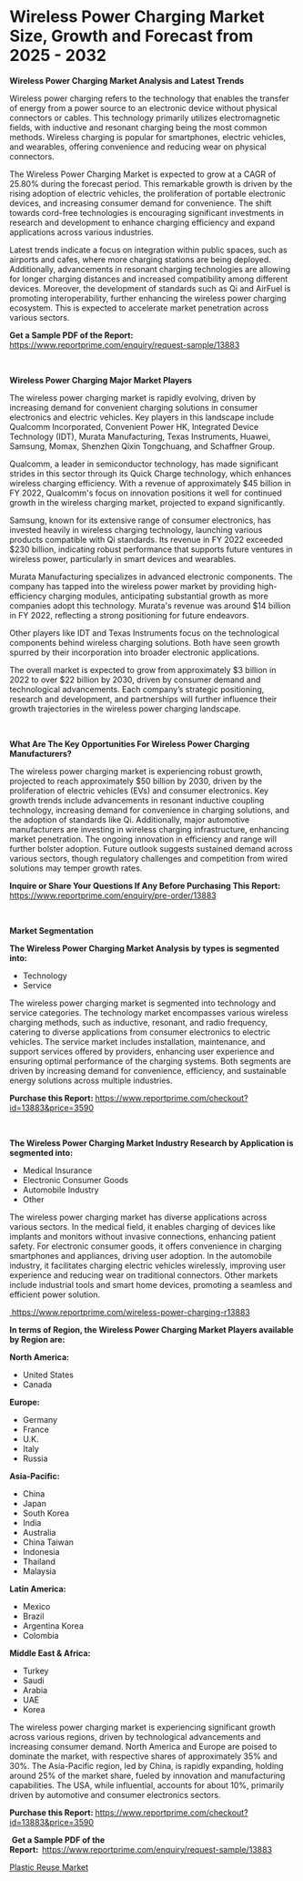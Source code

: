 <p><h1>Wireless Power Charging Market Size, Growth and Forecast from 2025 - 2032</h1></p><p><strong>Wireless Power Charging Market Analysis and Latest Trends</strong></p>
<p><p>Wireless power charging refers to the technology that enables the transfer of energy from a power source to an electronic device without physical connectors or cables. This technology primarily utilizes electromagnetic fields, with inductive and resonant charging being the most common methods. Wireless charging is popular for smartphones, electric vehicles, and wearables, offering convenience and reducing wear on physical connectors.</p><p>The Wireless Power Charging Market is expected to grow at a CAGR of 25.80% during the forecast period. This remarkable growth is driven by the rising adoption of electric vehicles, the proliferation of portable electronic devices, and increasing consumer demand for convenience. The shift towards cord-free technologies is encouraging significant investments in research and development to enhance charging efficiency and expand applications across various industries.</p><p>Latest trends indicate a focus on integration within public spaces, such as airports and cafes, where more charging stations are being deployed. Additionally, advancements in resonant charging technologies are allowing for longer charging distances and increased compatibility among different devices. Moreover, the development of standards such as Qi and AirFuel is promoting interoperability, further enhancing the wireless power charging ecosystem. This is expected to accelerate market penetration across various sectors.</p></p>
<p><strong>Get a Sample PDF of the Report:&nbsp;</strong> <a href="https://www.reportprime.com/enquiry/request-sample/13883?utm_campaign=3570&utm_medium=2&utm_source=Github&utm_content=ia&utm_term=20032025&utm_id=wireless-power-charging">https://www.reportprime.com/enquiry/request-sample/13883</a></p>
<p>&nbsp;</p>
<p><strong>Wireless Power Charging Major Market Players</strong></p>
<p><p>The wireless power charging market is rapidly evolving, driven by increasing demand for convenient charging solutions in consumer electronics and electric vehicles. Key players in this landscape include Qualcomm Incorporated, Convenient Power HK, Integrated Device Technology (IDT), Murata Manufacturing, Texas Instruments, Huawei, Samsung, Momax, Shenzhen Qixin Tongchuang, and Schaffner Group.</p><p>Qualcomm, a leader in semiconductor technology, has made significant strides in this sector through its Quick Charge technology, which enhances wireless charging efficiency. With a revenue of approximately $45 billion in FY 2022, Qualcomm's focus on innovation positions it well for continued growth in the wireless charging market, projected to expand significantly.</p><p>Samsung, known for its extensive range of consumer electronics, has invested heavily in wireless charging technology, launching various products compatible with Qi standards. Its revenue in FY 2022 exceeded $230 billion, indicating robust performance that supports future ventures in wireless power, particularly in smart devices and wearables.</p><p>Murata Manufacturing specializes in advanced electronic components. The company has tapped into the wireless power market by providing high-efficiency charging modules, anticipating substantial growth as more companies adopt this technology. Murata's revenue was around $14 billion in FY 2022, reflecting a strong positioning for future endeavors.</p><p>Other players like IDT and Texas Instruments focus on the technological components behind wireless charging solutions. Both have seen growth spurred by their incorporation into broader electronic applications.</p><p>The overall market is expected to grow from approximately $3 billion in 2022 to over $22 billion by 2030, driven by consumer demand and technological advancements. Each company’s strategic positioning, research and development, and partnerships will further influence their growth trajectories in the wireless power charging landscape.</p></p>
<p>&nbsp;</p>
<p><strong>What Are The Key Opportunities For Wireless Power Charging Manufacturers?</strong></p>
<p><p>The wireless power charging market is experiencing robust growth, projected to reach approximately $50 billion by 2030, driven by the proliferation of electric vehicles (EVs) and consumer electronics. Key growth trends include advancements in resonant inductive coupling technology, increasing demand for convenience in charging solutions, and the adoption of standards like Qi. Additionally, major automotive manufacturers are investing in wireless charging infrastructure, enhancing market penetration. The ongoing innovation in efficiency and range will further bolster adoption. Future outlook suggests sustained demand across various sectors, though regulatory challenges and competition from wired solutions may temper growth rates.</p></p>
<p><strong>Inquire or Share Your Questions If Any Before Purchasing This Report:</strong> <a href="https://www.reportprime.com/enquiry/pre-order/13883?utm_campaign=3570&utm_medium=2&utm_source=Github&utm_content=ia&utm_term=20032025&utm_id=wireless-power-charging">https://www.reportprime.com/enquiry/pre-order/13883</a></p>
<p>&nbsp;</p>
<p><strong>Market Segmentation</strong></p>
<p><strong>The Wireless Power Charging Market Analysis by types is segmented into:</strong></p>
<p><ul><li>Technology</li><li>Service</li></ul></p>
<p><p>The wireless power charging market is segmented into technology and service categories. The technology market encompasses various wireless charging methods, such as inductive, resonant, and radio frequency, catering to diverse applications from consumer electronics to electric vehicles. The service market includes installation, maintenance, and support services offered by providers, enhancing user experience and ensuring optimal performance of the charging systems. Both segments are driven by increasing demand for convenience, efficiency, and sustainable energy solutions across multiple industries.</p></p>
<p><strong>Purchase this Report:&nbsp;</strong><a href="https://www.reportprime.com/checkout?id=13883&price=3590&utm_campaign=3570&utm_medium=2&utm_source=Github&utm_content=ia&utm_term=20032025&utm_id=wireless-power-charging">https://www.reportprime.com/checkout?id=13883&price=3590</a></p>
<p>&nbsp;</p>
<p><strong>The Wireless Power Charging Market Industry Research by Application is segmented into:</strong></p>
<p><ul><li>Medical Insurance</li><li>Electronic Consumer Goods</li><li>Automobile Industry</li><li>Other</li></ul></p>
<p><p>The wireless power charging market has diverse applications across various sectors. In the medical field, it enables charging of devices like implants and monitors without invasive connections, enhancing patient safety. For electronic consumer goods, it offers convenience in charging smartphones and appliances, driving user adoption. In the automobile industry, it facilitates charging electric vehicles wirelessly, improving user experience and reducing wear on traditional connectors. Other markets include industrial tools and smart home devices, promoting a seamless and efficient power solution.</p></p>
<p><a href="https://www.reportprime.com/wireless-power-charging-r13883?utm_campaign=3570&utm_medium=2&utm_source=Github&utm_content=ia&utm_term=20032025&utm_id=wireless-power-charging">&nbsp;https://www.reportprime.com/wireless-power-charging-r13883</a></p>
<p><strong>In terms of Region, the Wireless Power Charging Market Players available by Region are:</strong></p>
<p>
    <p> <strong> North America: </strong>
        <ul>
            <li>United States</li>
            <li>Canada</li>
        </ul>
        </p> 
    <p> <strong> Europe: </strong>
        <ul>
            <li>Germany</li>
            <li>France</li>
            <li>U.K.</li>
            <li>Italy</li>
            <li>Russia</li>
        </ul>
        </p> 
    <p> <strong> Asia-Pacific: </strong>
        <ul>
            <li>China</li>
            <li>Japan</li>
            <li>South Korea</li>
            <li>India</li>
            <li>Australia</li>
            <li>China Taiwan</li>
            <li>Indonesia</li>
            <li>Thailand</li>
            <li>Malaysia</li>
        </ul>
        </p> 
    <p> <strong> Latin America: </strong>
        <ul>
            <li>Mexico</li>
            <li>Brazil</li>
            <li>Argentina Korea</li>
            <li>Colombia</li>
        </ul>
        </p> 
    <p> <strong> Middle East & Africa: </strong>
        <ul>
            <li>Turkey</li>
            <li>Saudi</li>
            <li>Arabia</li>
            <li>UAE</li>
            <li>Korea</li>
        </ul>
    </p>
    </p>
<p><p>The wireless power charging market is experiencing significant growth across various regions, driven by technological advancements and increasing consumer demand. North America and Europe are poised to dominate the market, with respective shares of approximately 35% and 30%. The Asia-Pacific region, led by China, is rapidly expanding, holding around 25% of the market share, fueled by innovation and manufacturing capabilities. The USA, while influential, accounts for about 10%, primarily driven by automotive and consumer electronics sectors.</p></p>
<p><strong>Purchase this Report: </strong><a href="https://www.reportprime.com/checkout?id=13883&price=3590&utm_campaign=3570&utm_medium=2&utm_source=Github&utm_content=ia&utm_term=20032025&utm_id=wireless-power-charging">https://www.reportprime.com/checkout?id=13883&price=3590</a></p>
<p>&nbsp;<strong>Get a Sample PDF of the Report:&nbsp;&nbsp;</strong><a href="https://www.reportprime.com/enquiry/request-sample/13883?utm_campaign=3570&utm_medium=2&utm_source=Github&utm_content=ia&utm_term=20032025&utm_id=wireless-power-charging">https://www.reportprime.com/enquiry/request-sample/13883</a></p>
<p><strong></strong></p>
<p><p><a href="https://github.com/guinoopandam/Market-Research-Report-List-1/blob/main/plastic-reuse-market.md?utm_campaign=3570&utm_medium=2&utm_source=Github&utm_content=ia&utm_term=20032025&utm_id=wireless-power-charging">Plastic Reuse Market</a></p></p>